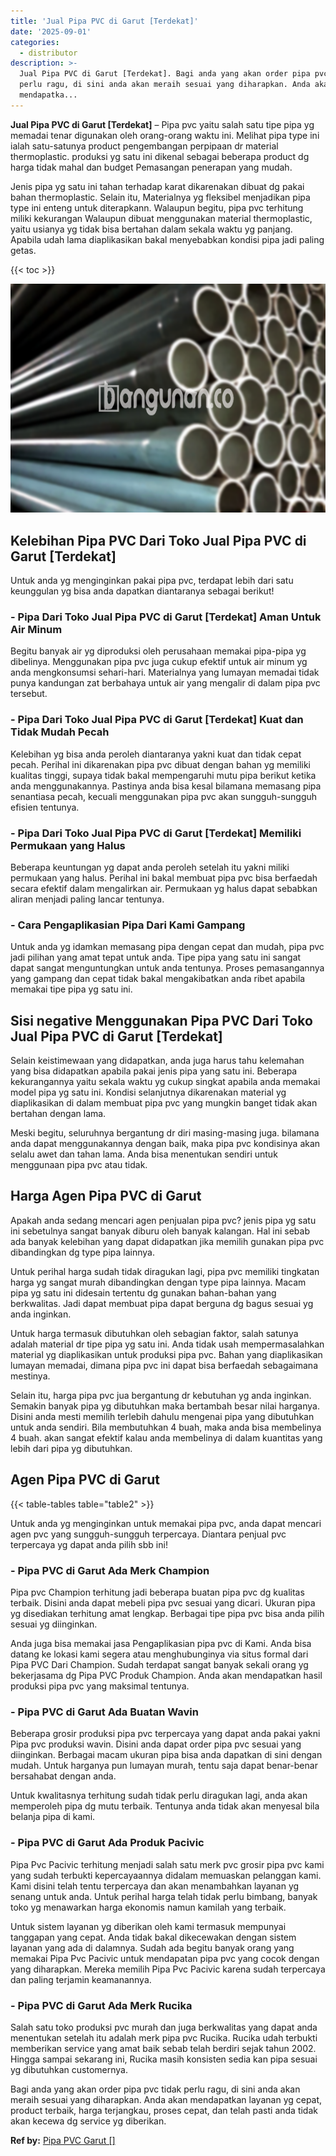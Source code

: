 ```yaml
---
title: 'Jual Pipa PVC di Garut [Terdekat]'
date: '2025-09-01'
categories:
  - distributor
description: >-
  Jual Pipa PVC di Garut [Terdekat]. Bagi anda yang akan order pipa pvc tidak
  perlu ragu, di sini anda akan meraih sesuai yang diharapkan. Anda akan
  mendapatka...
---
```


**Jual Pipa PVC di Garut \[Terdekat\]** – Pipa pvc yaitu salah satu tipe pipa yg memadai tenar digunakan oleh orang-orang waktu ini. Melihat pipa type ini ialah satu-satunya product pengembangan perpipaan dr material thermoplastic. produksi yg satu ini dikenal sebagai beberapa product dg harga tidak mahal dan budget Pemasangan penerapan yang mudah.

Jenis pipa yg satu ini tahan terhadap karat dikarenakan dibuat dg pakai bahan thermoplastic. Selain itu, Materialnya yg fleksibel menjadikan pipa type ini enteng untuk diterapkann. Walaupun begitu, pipa pvc terhitung miliki kekurangan Walaupun dibuat menggunakan material thermoplastic, yaitu usianya yg tidak bisa bertahan dalam sekala waktu yg panjang. Apabila udah lama diaplikasikan bakal menyebabkan kondisi pipa jadi paling getas.

{{< toc >}}

![Jual Pipa PVC di Garut [Terdekat]](/images/jaul-pipa-pvc-37.png)

## Kelebihan Pipa PVC Dari Toko Jual Pipa PVC di Garut \[Terdekat\]

Untuk anda yg menginginkan pakai pipa pvc, terdapat lebih dari satu keunggulan yg bisa anda dapatkan diantaranya sebagai berikut!

### \- Pipa Dari Toko Jual Pipa PVC di Garut \[Terdekat\] Aman Untuk Air Minum

Begitu banyak air yg diproduksi oleh perusahaan memakai pipa-pipa yg dibelinya. Menggunakan pipa pvc juga cukup efektif untuk air minum yg anda mengkonsumsi sehari-hari. Materialnya yang lumayan memadai tidak punya kandungan zat berbahaya untuk air yang mengalir di dalam pipa pvc tersebut.

### \- Pipa Dari Toko Jual Pipa PVC di Garut \[Terdekat\] Kuat dan Tidak Mudah Pecah

Kelebihan yg bisa anda peroleh diantaranya yakni kuat dan tidak cepat pecah. Perihal ini dikarenakan pipa pvc dibuat dengan bahan yg memiliki kualitas tinggi, supaya tidak bakal mempengaruhi mutu pipa berikut ketika anda menggunakannya. Pastinya anda bisa kesal bilamana memasang pipa senantiasa pecah, kecuali menggunakan pipa pvc akan sungguh-sungguh efisien tentunya.

### \- Pipa Dari Toko Jual Pipa PVC di Garut \[Terdekat\] Memiliki Permukaan yang Halus

Beberapa keuntungan yg dapat anda peroleh setelah itu yakni miliki permukaan yang halus. Perihal ini bakal membuat pipa pvc bisa berfaedah secara efektif dalam mengalirkan air. Permukaan yg halus dapat sebabkan aliran menjadi paling lancar tentunya.

### \- Cara Pengaplikasian Pipa Dari Kami Gampang

Untuk anda yg idamkan memasang pipa dengan cepat dan mudah, pipa pvc jadi pilihan yang amat tepat untuk anda. Tipe pipa yang satu ini sangat dapat sangat menguntungkan untuk anda tentunya. Proses pemasangannya yang gampang dan cepat tidak bakal mengakibatkan anda ribet apabila memakai tipe pipa yg satu ini.

## Sisi negative Menggunakan Pipa PVC Dari Toko Jual Pipa PVC di Garut \[Terdekat\]

Selain keistimewaan yang didapatkan, anda juga harus tahu kelemahan yang bisa didapatkan apabila pakai jenis pipa yang satu ini. Beberapa kekurangannya yaitu sekala waktu yg cukup singkat apabila anda memakai model pipa yg satu ini. Kondisi selanjutnya dikarenakan material yg diaplikasikan di dalam membuat pipa pvc yang mungkin banget tidak akan bertahan dengan lama.

Meski begitu, seluruhnya bergantung dr diri masing-masing juga. bilamana anda dapat menggunakannya dengan baik, maka pipa pvc kondisinya akan selalu awet dan tahan lama. Anda bisa menentukan sendiri untuk menggunaan pipa pvc atau tidak.

## Harga Agen Pipa PVC di Garut

Apakah anda sedang mencari agen penjualan pipa pvc? jenis pipa yg satu ini sebetulnya sangat banyak diburu oleh banyak kalangan. Hal ini sebab ada banyak kelebihan yang dapat didapatkan jika memilih gunakan pipa pvc dibandingkan dg type pipa lainnya.

Untuk perihal harga sudah tidak diragukan lagi, pipa pvc memiliki tingkatan harga yg sangat murah dibandingkan dengan type pipa lainnya. Macam pipa yg satu ini didesain tertentu dg gunakan bahan-bahan yang berkwalitas. Jadi dapat membuat pipa dapat berguna dg bagus sesuai yg anda inginkan.

Untuk harga termasuk dibutuhkan oleh sebagian faktor, salah satunya adalah material dr tipe pipa yg satu ini. Anda tidak usah mempermasalahkan material yg diaplikasikan untuk produksi pipa pvc. Bahan yang diaplikasikan lumayan memadai, dimana pipa pvc ini dapat bisa berfaedah sebagaimana mestinya.

Selain itu, harga pipa pvc jua bergantung dr kebutuhan yg anda inginkan. Semakin banyak pipa yg dibutuhkan maka bertambah besar nilai harganya. Disini anda mesti memilih terlebih dahulu mengenai pipa yang dibutuhkan untuk anda sendiri. Bila membutuhkan 4 buah, maka anda bisa membelinya 4 buah. akan sangat efektif kalau anda membelinya di dalam kuantitas yang lebih dari pipa yg dibutuhkan.

## Agen Pipa PVC di Garut

{{< table-tables table="table2" >}}

Untuk anda yg menginginkan untuk memakai pipa pvc, anda dapat mencari agen pvc yang sungguh-sungguh terpercaya. Diantara penjual pvc terpercaya yg dapat anda pilih sbb ini!

### \- Pipa PVC di Garut Ada Merk Champion

Pipa pvc Champion terhitung jadi beberapa buatan pipa pvc dg kualitas terbaik. Disini anda dapat mebeli pipa pvc sesuai yang dicari. Ukuran pipa yg disediakan terhitung amat lengkap. Berbagai tipe pipa pvc bisa anda pilih sesuai yg diinginkan.

Anda juga bisa memakai jasa Pengaplikasian pipa pvc di Kami. Anda bisa datang ke lokasi kami segera atau menghubunginya via situs formal dari Pipa PVC Dari Champion. Sudah terdapat sangat banyak sekali orang yg bekerjasama dg Pipa PVC Produk Champion. Anda akan mendapatkan hasil produksi pipa pvc yang maksimal tentunya.

### \- Pipa PVC di Garut Ada Buatan Wavin

Beberapa grosir produksi pipa pvc terpercaya yang dapat anda pakai yakni Pipa pvc produksi wavin. Disini anda dapat order pipa pvc sesuai yang diinginkan. Berbagai macam ukuran pipa bisa anda dapatkan di sini dengan mudah. Untuk harganya pun lumayan murah, tentu saja dapat benar-benar bersahabat dengan anda.

Untuk kwalitasnya terhitung sudah tidak perlu diragukan lagi, anda akan memperoleh pipa dg mutu terbaik. Tentunya anda tidak akan menyesal bila belanja pipa di kami.

### \- Pipa PVC di Garut Ada Produk Pacivic

Pipa Pvc Pacivic terhitung menjadi salah satu merk pvc grosir pipa pvc kami yang sudah terbukti kepercayaannya didalam memuaskan pelanggan kami. Kami disini telah tentu terpercaya dan akan menambahkan layanan yg senang untuk anda. Untuk perihal harga telah tidak perlu bimbang, banyak toko yg menawarkan harga ekonomis namun kamilah yang terbaik.

Untuk sistem layanan yg diberikan oleh kami termasuk mempunyai tanggapan yang cepat. Anda tidak bakal dikecewakan dengan sistem layanan yang ada di dalamnya. Sudah ada begitu banyak orang yang memakai Pipa Pvc Pacivic untuk mendapatan pipa pvc yang cocok dengan yang diharapkan. Mereka memilih Pipa Pvc Pacivic karena sudah terpercaya dan paling terjamin keamanannya.

### \- Pipa PVC di Garut Ada Merk Rucika

Salah satu toko produksi pvc murah dan juga berkwalitas yang dapat anda menentukan setelah itu adalah merk pipa pvc Rucika. Rucika udah terbukti memberikan service yang amat baik sebab telah berdiri sejak tahun 2002. Hingga sampai sekarang ini, Rucika masih konsisten sedia kan pipa sesuai yg dibutuhkan customernya.

Bagi anda yang akan order pipa pvc tidak perlu ragu, di sini anda akan meraih sesuai yang diharapkan. Anda akan mendapatkan layanan yg cepat, product terbaik, harga terjangkau, proses cepat, dan telah pasti anda tidak akan kecewa dg service yg diberikan.

**Ref by:** [Pipa PVC Garut []](https://id.wikipedia.org/wiki/Pipa)
